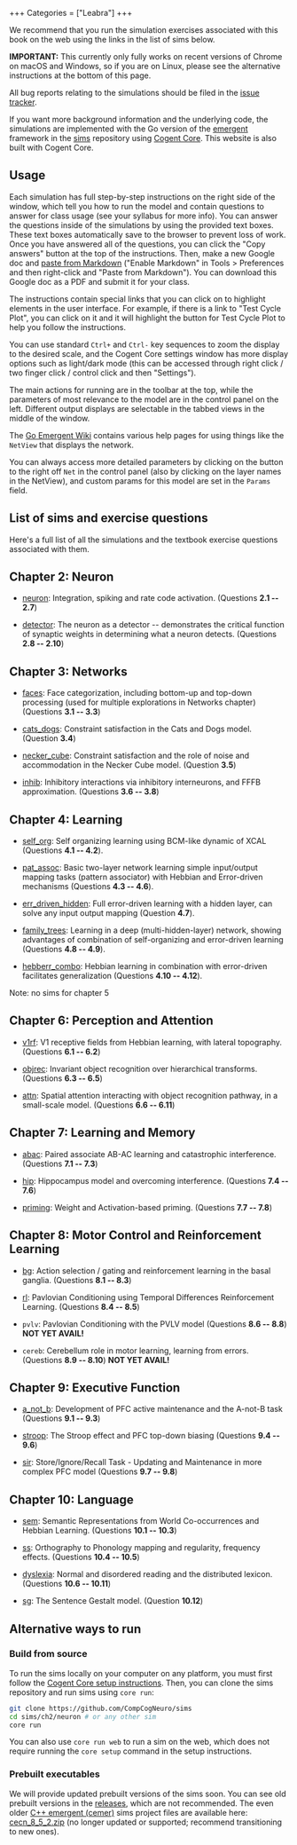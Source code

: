 +++
Categories = ["Leabra"]
+++

We recommend that you run the simulation exercises associated with this book on the web using the links in the list of sims below.

**IMPORTANT:** This currently only fully works on recent versions of Chrome on macOS and Windows, so if you are on Linux, please see the alternative instructions at the bottom of this page.

All bug reports relating to the simulations should be filed in the [issue tracker](https://github.com/CompCogNeuro/sims/issues).

If you want more background information and the underlying code, the simulations are implemented with the Go version of the [emergent](https://github.com/emer/emergent) framework in the [sims](https://github.com/CompCogNeuro/sims) repository using [Cogent Core](https://cogentcore.org/core). This website is also built with Cogent Core.

## Usage

Each simulation has full step-by-step instructions on the right side of the window, which tell you how to run the model and contain questions to answer for class usage (see your syllabus for more info). You can answer the questions inside of the simulations by using the provided text boxes. These text boxes automatically save to the browser to prevent loss of work. Once you have answered all of the questions, you can click the "Copy answers" button at the top of the instructions. Then, make a new Google doc and [paste from Markdown](https://support.google.com/docs/answer/12014036) ("Enable Markdown" in Tools > Preferences and then right-click and "Paste from Markdown"). You can download this Google doc as a PDF and submit it for your class.

The instructions contain special links that you can click on to highlight elements in the user interface. For example, if there is a link to "Test Cycle Plot", you can click on it and it will highlight the button for Test Cycle Plot to help you follow the instructions.

You can use standard `Ctrl+` and `Ctrl-` key sequences to zoom the display to the desired scale, and the Cogent Core settings window has more display options such as light/dark mode (this can be accessed through right click / two finger click / control click and then "Settings").

The main actions for running are in the toolbar at the top, while the parameters of most relevance to the model are in the control panel on the left. Different output displays are selectable in the tabbed views in the middle of the window.

The [Go Emergent Wiki](https://github.com/emer/emergent/wiki/Home) contains various help pages for using things like the `NetView` that displays the network.

You can always access more detailed parameters by clicking on the button to the right off `Net` in the control panel (also by clicking on the layer names in the NetView), and custom params for this model are set in the `Params` field.

## List of sims and exercise questions

Here's a full list of all the simulations and the textbook exercise questions associated with them.

## Chapter 2: Neuron

* [neuron](https://sims.compcogneuro.org/ch2/neuron): Integration, spiking and rate code activation. (Questions **2.1 -- 2.7**)

* [detector](https://sims.compcogneuro.org/ch2/detector): The neuron as a detector -- demonstrates the critical function of synaptic weights in determining what a neuron detects. (Questions **2.8 -- 2.10**)

## Chapter 3: Networks

* [faces](https://sims.compcogneuro.org/ch3/faces): Face categorization, including bottom-up and top-down processing (used for multiple explorations in Networks chapter) (Questions **3.1 -- 3.3**)

* [cats_dogs](https://sims.compcogneuro.org/ch3/cats_dogs): Constraint satisfaction in the Cats and Dogs model. (Question **3.4**)

* [necker_cube](https://sims.compcogneuro.org/ch3/necker_cube): Constraint satisfaction and the role of noise and accommodation in the Necker Cube model. (Question **3.5**)

* [inhib](https://sims.compcogneuro.org/ch3/inhib): Inhibitory interactions via inhibitory interneurons, and FFFB approximation. (Questions **3.6 -- 3.8**)

## Chapter 4: Learning

* [self_org](https://sims.compcogneuro.org/ch4/self_org): Self organizing learning using BCM-like dynamic of XCAL (Questions **4.1 -- 4.2**).

* [pat_assoc](https://sims.compcogneuro.org/ch4/pat_assoc): Basic two-layer network learning simple input/output mapping tasks (pattern associator) with Hebbian and Error-driven mechanisms (Questions **4.3 -- 4.6**).

* [err_driven_hidden](https://sims.compcogneuro.org/ch4/err_driven_hidden): Full error-driven learning with a hidden layer, can solve any input output mapping (Question **4.7**).

* [family_trees](https://sims.compcogneuro.org/ch4/family_trees): Learning in a deep (multi-hidden-layer) network, showing advantages of combination of self-organizing and error-driven learning (Questions **4.8 -- 4.9**).

* [hebberr_combo](https://sims.compcogneuro.org/ch4/hebberr_combo): Hebbian learning in combination with error-driven facilitates generalization (Questions **4.10 -- 4.12**).

Note: no sims for chapter 5

## Chapter 6: Perception and Attention

* [v1rf](https://sims.compcogneuro.org/ch6/v1rf): V1 receptive fields from Hebbian learning, with lateral topography. (Questions **6.1 -- 6.2**)

* [objrec](https://sims.compcogneuro.org/ch6/objrec): Invariant object recognition over hierarchical transforms. (Questions **6.3 -- 6.5**)

* [attn](https://sims.compcogneuro.org/ch6/attn): Spatial attention interacting with object recognition pathway, in a small-scale model. (Questions **6.6 -- 6.11**)

## Chapter 7: Learning and Memory

* [abac](https://sims.compcogneuro.org/ch7/abac): Paired associate AB-AC learning and catastrophic interference. (Questions **7.1 -- 7.3**)

* [hip](https://sims.compcogneuro.org/ch7/hip): Hippocampus model and overcoming interference. (Questions **7.4 -- 7.6**)

* [priming](https://sims.compcogneuro.org/ch7/priming): Weight and Activation-based priming. (Questions **7.7 -- 7.8**)

## Chapter 8: Motor Control and Reinforcement Learning

* [bg](https://sims.compcogneuro.org/ch8/bg): Action selection / gating and reinforcement learning in the basal ganglia. (Questions **8.1 -- 8.3**)

* [rl](https://sims.compcogneuro.org/ch8/rl): Pavlovian Conditioning using Temporal Differences Reinforcement Learning. (Questions **8.4 -- 8.5**)

* `pvlv`: Pavlovian Conditioning with the PVLV model (Questions **8.6 -- 8.8**)  **NOT YET AVAIL!**

* `cereb`: Cerebellum role in motor learning, learning from errors. (Questions **8.9 -- 8.10**) **NOT YET AVAIL!**

## Chapter 9: Executive Function

* [a_not_b](https://sims.compcogneuro.org/ch9/a_not_b): Development of PFC active maintenance and the A-not-B task (Questions **9.1 -- 9.3**)

* [stroop](https://sims.compcogneuro.org/ch9/stroop): The Stroop effect and PFC top-down biasing (Questions **9.4 -- 9.6**)

* [sir](https://sims.compcogneuro.org/ch9/sir): Store/Ignore/Recall Task - Updating and Maintenance in more complex PFC model (Questions **9.7 -- 9.8**)

## Chapter 10: Language

* [sem](https://sims.compcogneuro.org/ch10/sem): Semantic Representations from World Co-occurrences and Hebbian Learning. (Questions **10.1 -- 10.3**)

* [ss](https://sims.compcogneuro.org/ch10/ss): Orthography to Phonology mapping and regularity, frequency effects. (Questions **10.4 -- 10.5**)

* [dyslexia](https://sims.compcogneuro.org/ch10/dyslexia): Normal and disordered reading and the distributed lexicon. (Questions **10.6 -- 10.11**)

* [sg](https://sims.compcogneuro.org/ch10/sg):  The Sentence Gestalt model. (Question **10.12**)

## Alternative ways to run

### Build from source

To run the sims locally on your computer on any platform, you must first follow the [Cogent Core setup instructions](https://www.cogentcore.org/core/setup/install). Then, you can clone the sims repository and run sims using `core run`:

```sh
git clone https://github.com/CompCogNeuro/sims
cd sims/ch2/neuron # or any other sim
core run
```

You can also use `core run web` to run a sim on the web, which does not require running the `core setup` command in the setup instructions.

### Prebuilt executables

We will provide updated prebuilt versions of the sims soon. You can see old prebuilt versions in the [releases](https://github.com/CompCogNeuro/sims/releases), which are not recommended. The even older [C++ emergent (cemer)](https://github.com/emer/cemer) sims project files are available here: [cecn_8_5_2.zip](https://github.com/CompCogNeuro/sims/releases/download/v1.2.2/cecn_8_5_2.zip) (no longer updated or supported; recommend transitioning to new ones).
